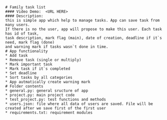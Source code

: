     # Family task list
    #### Video Demo:  <URL HERE>
    #### Description:
    this is simple app which help to manage tasks. App can save task from many users.
    If there is no the user, app will propose to make this user. Each task has id of task,
    task description, mark flag (main), date of creation, deadline if it`s need, mark flag (done)
    and warning mark if tasks wasn`t done in time.
    # App functionality
    * Add task
    * Remove task (single or multiply)
    * Mark important task
    * Mark task if it`s completed 
    * Set deadline
    * Sort tasks by all categories
    * App autmatically create warning mark
    # Folder contents
    * general.py: general sructure of app
    * project.py: main project code
    * test_project.py: test functions and methods
    * users.json: file where all data of users are saved. File will be created after we save first of the first user
    * requirements.txt: requirement modules

    
